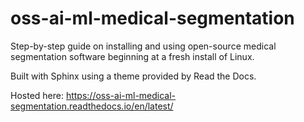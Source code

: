 # oss-ai-ml-medical-segmentation
 Step-by-step guide on installing and using open-source medical segmentation software beginning at a fresh install of Linux.
 
 Built with Sphinx using a theme provided by Read the Docs. 
 
 Hosted here: https://oss-ai-ml-medical-segmentation.readthedocs.io/en/latest/
